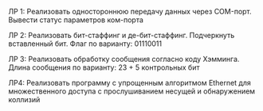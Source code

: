 ЛР 1: Реализовать одностороннюю передачу данных через COM-порт. Вывести статус параметров ком-порта  

ЛР 2: Реализовать бит-стаффинг и де-бит-стаффинг. Подчеркнуть вставленный бит. Флаг по варианту: 01110011  

ЛР 3: Реализовать обработку сообщения согласно коду Хэмминга. Длина сообщения по варианту: 23 + 5 контрольных бит  

ЛР4: Реализовать программу с упрощенным алгоритмом Ethernet для множественного доступа с прослушиванием несущей и обнаружением коллизий
